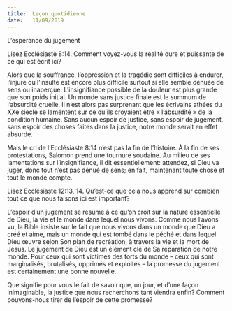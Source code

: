 ```yaml
---
title:  Leçon quotidienne
date:   11/09/2019
---
```


L’espérance du jugement

Lisez Ecclésiaste 8:14. Comment voyez-vous la réalité dure et puissante de ce qui est écrit ici?

Alors que la souffrance, l’oppression et la tragédie sont difficiles à endurer, l’injure ou l’insulte est encore plus difficile surtout si elle semble dénuée de sens ou inaperçue. L’insignifiance possible de la douleur est plus grande que son poids initial. Un monde sans justice finale est le summum de l’absurdité cruelle. Il n’est alors pas surprenant que les écrivains athées du XXe siècle se lamentent sur ce qu’ils croyaient être « l’absurdité » de la condition humaine. Sans aucun espoir de justice, sans espoir de jugement, sans espoir des choses faites dans la justice, notre monde serait en effet absurde.

Mais le cri de l’Ecclésiaste 8:14 n’est pas la fin de l’histoire. À la fin de ses protestations, Salomon prend une tournure soudaine. Au milieu de ses lamentations sur l’insignifiance, il dit essentiellement: attendez, si Dieu va juger, donc tout n’est pas dénué de sens; en fait, maintenant toute chose et tout le monde compte.

Lisez Ecclésiaste 12:13, 14. Qu’est-ce que cela nous apprend sur combien tout ce que nous faisons ici est important?

L’espoir d’un jugement se résume à ce qu’on croit sur la nature essentielle de Dieu, la vie et le monde dans lequel nous vivons. Comme nous l’avons vu, la Bible insiste sur le fait que nous vivons dans un monde que Dieu a créé et aime, mais un monde qui est tombé dans le péché et dans lequel Dieu œuvre selon Son plan de recréation, à travers la vie et la mort de Jésus. Le jugement de Dieu est un élément clé de Sa réparation de notre monde. Pour ceux qui sont victimes des torts du monde – ceux qui sont marginalisés, brutalisés, opprimés et exploités – la promesse du jugement est certainement une bonne nouvelle.

Que signifie pour vous le fait de savoir que, un jour, et d’une façon inimaginable, la justice que nous recherchons tant viendra enfin? Comment pouvons-nous tirer de l’espoir de cette promesse?
